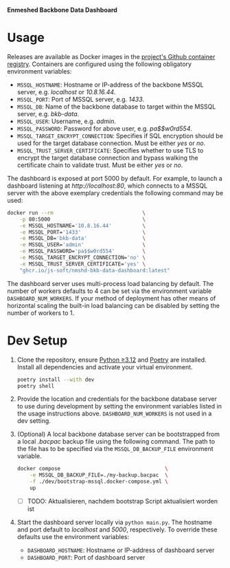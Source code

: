 **Enmeshed Backbone Data Dashboard**

# Usage

Releases are available as Docker images in the [project's Github container registry](https://github.com/js-soft/nmshd-bkb-data-dashboard/pkgs/container/nmshd-bkb-data-dashboard). Containers are configured using the following obligatory environment variables:

- `MSSQL_HOSTNAME`: Hostname or IP-address of the backbone MSSQL server, e.g. _localhost_ or _10.8.16.44_.
- `MSSQL_PORT`: Port of MSSQL server, e.g. _1433_.
- `MSSQL_DB`: Name of the backbone database to target within the MSSQL server, e.g. _bkb-data_.
- `MSSQL_USER`: Username, e.g. _admin_.
- `MSSQL_PASSWORD`: Password for above user, e.g. _pa$$w0rd554_.
- `MSSQL_TARGET_ENCRYPT_CONNECTION`: Specifies if SQL encryption should be used for the target database connection. Must be either _yes_ or _no_.
- `MSSQL_TRUST_SERVER_CERTIFICATE`: Specifies whether to use TLS to encrypt the target database connection and bypass walking the certificate chain to validate trust. Must be either _yes_ or _no_.

The dashboard is exposed at port 5000 by default. For example, to launch a dashboard listening at _http://localhost:80_, which connects to a MSSQL server with the above exemplary credentials the following command may be used:

```bash
docker run --rm                             \
	-p 80:5000                              \
	-e MSSQL_HOSTNAME='10.8.16.44'          \
	-e MSSQL_PORT='1433'                    \
	-e MSSQL_DB='bkb-data'                  \
	-e MSSQL_USER='admin'                   \
	-e MSSQL_PASSWORD='pa$$w0rd554'         \
	-e MSSQL_TARGET_ENCRYPT_CONNECTION='no' \
	-e MSSQL_TRUST_SERVER_CERTIFICATE='yes' \
	"ghcr.io/js-soft/nmshd-bkb-data-dashboard:latest"
```

The dashboard server uses multi-process load balancing by default. The number of workers defaults to 4 can be set via the environment variable `DASHBOARD_NUM_WORKERS`. If your method of deployment has other means of horizontal scaling the built-in load balancing can be disabled by setting the number of workers to 1.

# Dev Setup

1. Clone the repository, ensure [Python ≥3.12](https://github.com/pyenv/pyenv) and [Poetry](https://python-poetry.org/) are installed. Install all dependencies and activate your virtual environment.

    ```bash
    poetry install --with dev
    poetry shell
    ```

2. Provide the location and credentials for the backbone database server to use during development by setting the environment variables listed in the usage instructions above. `DASHBOARD_NUM_WORKERS` is not used in a dev setting.

3. (Optional) A local backbone database server can be bootstrapped from a local _.bacpac_ backup file using the following command. The path to the file has to be specified via the `MSSQL_DB_BACKUP_FILE` environment variable.

    ```bash
    docker compose                                  \
        -e MSSQL_DB_BACKUP_FILE=./my-backup.bacpac  \
        -f ./dev/bootstrap-mssql.docker-compose.yml \
        up
    ```

    - [ ] TODO: Aktualisieren, nachdem bootstrap Script aktualisiert worden ist

4. Start the dashboard server locally via `python main.py`. The hostname and port default to _localhost_ and _5000_, respectively. To override these defaults use the environment variables:
    - `DASHBOARD_HOSTNAME`: Hostname or IP-address of dashboard server
    - `DASHBOARD_PORT`: Port of dashboard server
